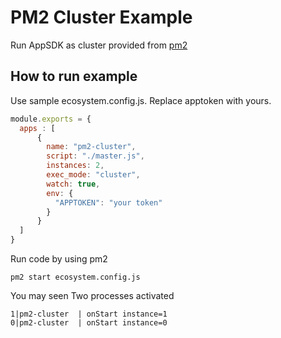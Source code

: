 # PM2 Cluster Example

Run AppSDK as cluster provided from [pm2](https://github.com/Unitech/pm2)

## How to run example

Use sample ecosystem.config.js. Replace apptoken with yours.

```javascript
module.exports = {
  apps : [
      {
        name: "pm2-cluster",
        script: "./master.js",
        instances: 2,
        exec_mode: "cluster",
        watch: true,
        env: {
          "APPTOKEN": "your token"
        }
      }
  ]
}
```

Run code by using pm2

```shell
pm2 start ecosystem.config.js
```

You may seen Two processes activated

```shell
1|pm2-cluster  | onStart instance=1
0|pm2-cluster  | onStart instance=0
```